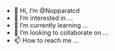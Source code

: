- 👋 Hi, I’m @Nopparatcd
- 👀 I’m interested in ...
- 🌱 I’m currently learning ...
- 💞️ I’m looking to collaborate on ...
- 📫 How to reach me ...

<!---
Nopparatcd/Nopparatcd is a ✨ special ✨ repository because its `README.md` (this file) appears on your GitHub profile.
You can click the Preview link to take a look at your changes.
--->
